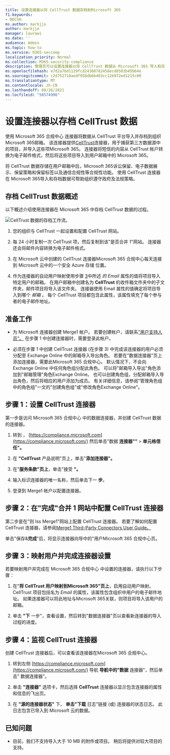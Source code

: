 ```yaml
---
title: 设置连接器以将 CellTrust 数据存档到Microsoft 365
f1.keywords:
- NOCSH
ms.author: markjjo
author: markjjo
manager: laurawi
ms.date: ''
audience: Admin
ms.topic: how-to
ms.service: O365-seccomp
localization_priority: Normal
ms.collection: M365-security-compliance
description: 管理员可以设置连接器以将 CellTrust 数据从 Microsoft 365 导入和存档。 通过此连接器，可以在 Microsoft 365 中存档来自第三方数据源Microsoft 365。 在存档此数据后，可以使用合规性功能（如合法保留、内容搜索和保留策略）管理第三方数据。
ms.openlocfilehash: e7d2a7bd1129fcd24388782458ecd8503b45b64e
ms.sourcegitcommit: c2d752718aedf958db6b403cc12b972ed1215c00
ms.translationtype: MT
ms.contentlocale: zh-CN
ms.lasthandoff: 08/26/2021
ms.locfileid: "58574996"
---
```

# <a name="set-up-a-connector-to-archive-celltrust-data"></a>设置连接器以存档 CellTrust 数据

使用 Microsoft 365 合规中心 连接器将数据从 CellTrust 平台导入并存档到组织Microsoft 365邮箱。 该连接器提供[CellTrust](https://globanet.com/celltrust/)连接器，用于捕获第三方数据源中的项目，并导入这些项Microsoft 365。 连接器将短信的内容从 CellTrust 帐户转换为电子邮件格式，然后将这些项目导入到用户邮箱中的 Microsoft 365。

将 CellTrust 数据存储在用户邮箱中后，Microsoft 365诉讼保留、电子数据展示、保留策略和保留标签以及通信合规性等合规性功能。 使用 CellTrust 连接器在 Microsoft 365导入和存档数据可帮助组织遵守政府及法规策略。

## <a name="overview-of-archiving-celltrust-data"></a>存档 CellTrust 数据概述

以下概述介绍使用连接器在 Microsoft 365 中存档 CellTrust 数据的过程。

![CellTrust 数据的存档工作流。](../media/CellTrustConnectorWorkflow.png)

1. 您的组织与 CellTrust 一起设置和配置 CellTrust 网站。

2. 每 24 小时复制一次 CellTrust 项，然后复制到该"是否合并 1"网站。 连接器还会将邮件内容转换为电子邮件格式。

3. 在 Microsoft 云中创建的 CellTrust 连接器Microsoft 365 合规中心每天连接到 Microsoft 云中的一个安全 Azure 存储 位置。

4. 作为连接器的自动用户映射使用步骤 [3](#step-3-map-users-and-complete-the-connector-setup)中所述 *的 Email* 属性的值将项目导入特定用户的邮箱。 在用户邮箱中创建名为 **CellTrust** 的收件箱文件夹中的子文件夹，邮件项目将导入该文件夹。 连接器使用 Email 属性的值确定将项目导入到哪个 *邮箱* 。 每个 CellTrust 项目都包含此属性，该属性填充了每个参与者的电子邮件地址。

## <a name="before-you-begin"></a>准备工作

- 为 Microsoft 连接器创建 Merge1 帐户。 若要创建帐户，请联系["用户支持人员"。](https://www.veritas.com/content/support/) 在步骤 1 中创建连接器时，需要登录此帐户。

- 必须在步骤 1 中创建 CellTrust 连接器 (在步骤 3) 中完成该连接器的用户必须分配至 Exchange Online 中的邮箱导入导出角色。 若要在"数据连接器"页上添加连接器，需要此Microsoft 365 合规中心。 默认情况下，不会向 Exchange Online 中任何角色组分配此角色。 可以将"邮箱导入导出"角色添加到"邮箱管理"角色Exchange Online。 也可以创建角色组，分配邮箱导入导出角色，然后将相应的用户添加为成员。 有关详细信息，请参阅"管理角色[](/Exchange/permissions-exo/role-groups#create-role-groups)组中的角色组[](/Exchange/permissions-exo/role-groups#modify-role-groups)"一文的"创建角色组"或"修改角色Exchange Online"。

## <a name="step-1-set-up-the-celltrust-connector"></a>步骤 1：设置 CellTrust 连接器

第一步是访问 Microsoft 365 合规中心 中的数据连接器，并创建 CellTrust 数据的连接器。

1. 转到 ， [https://compliance.microsoft.com](https://compliance.microsoft.com/) 然后单击"数据 **连接器""** \> **单元格信任"。**

2. 在 **"CellTrust** 产品说明"页上，单击"**添加连接器"。**

3. 在"**服务条款"页上**，单击"接受 **"。**

4. 输入标识连接器的唯一名称，然后单击下一 **步**。

5. 登录到 Merge1 帐户以配置连接器。

## <a name="step-2-configure-the-celltrust-connector-on-the-veritas-merge1-site"></a>步骤 2：在"完成"合并 1 网站中配置 CellTrust 连接器

第二步是在"则 Iss Merge1"网站上配置 CellTrust 连接器。 若要了解如何配置 CellTrust 连接器，请参阅[Merge1 Third-Party Connectors User Guide。](https://docs.ms.merge1.globanetportal.com/Merge1%20Third-Party%20Connectors%20CellTrust%20User%20Guide%20.pdf)

单击"保存&**完成**"后，将显示连接器向导中的"用户Microsoft 365 合规中心页。

## <a name="step-3-map-users-and-complete-the-connector-setup"></a>步骤 3：映射用户并完成连接器设置

若要映射用户并完成在 Microsoft 365 合规中心 中设置的连接器，请执行以下步骤：

1. 在"**将 CellTrust 用户映射到Microsoft 365"页上**，启用自动用户映射。 CellTrust 项目包括名为 *Email* 的属性，该属性包含组织中用户的电子邮件地址。 如果连接器可以将此地址与Microsoft 365关联，则项目将导入该用户的邮箱。

2. 单击 **"下** 一步"，查看设置，然后转到"数据连接器"页以查看新连接器的导入过程的进度。

## <a name="step-4-monitor-the-celltrust-connector"></a>步骤 4：监视 CellTrust 连接器

创建 CellTrust 连接器后，可以查看该连接器在Microsoft 365 合规中心。

1. 转到左侧 [https://compliance.microsoft.com](https://compliance.microsoft.com/) 导航 **导航中的"数据** 连接器"，然后单击" 数据连接器"。

2. 单击 **"连接器"** 选项卡，然后选择 **CellTrust** 连接器以显示包含连接器的属性和信息的飞出页。

3. 在 **"源的连接器状态"** 下， **单击"下载** 日志"链接 (或) 连接器的状态日志。 此日志包含已导入到 Microsoft 云的数据。

## <a name="known-issues"></a>已知问题

- 目前，我们不支持导入大于 10 MB 的附件或项目。 稍后将提供对较大项目的支持。